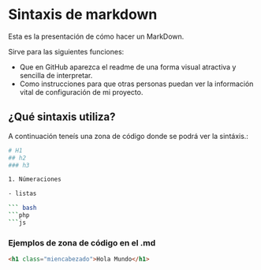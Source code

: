 # Sintaxis de markdown

Esta es la presentación de cómo hacer un MarkDown.

Sirve para las siguientes funciones:

- Que en GitHub aparezca el readme de una forma visual atractiva y sencilla de interpretar.
- Como instrucciones para que otras personas puedan ver la información vital de configuración de mi proyecto.

## ¿Qué sintaxis utiliza?

A continuación teneís una zona de código donde se podrá ver la sintáxis.:

```bash
# H1
## h2
### h3

1. Númeraciones

- listas

``` bash
```php
```js

```

### Ejemplos de zona de código en el .md

```html
<h1 class="miencabezado">Hola Mundo</h1>
```







